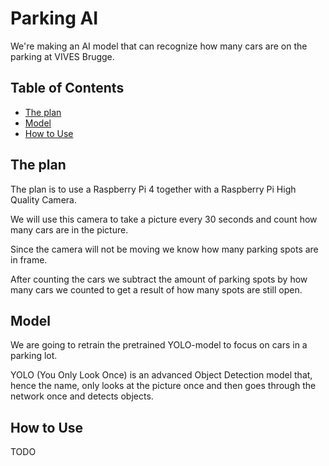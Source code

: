 # Parking AI

We're making an AI model that can recognize how many cars are on the parking at VIVES Brugge.


## Table of Contents
- [The plan](#the-plan)
- [Model](model)
- [How to Use](#how-to-use)

## The plan

The plan is to use a Raspberry Pi 4 together with a Raspberry Pi High Quality Camera. 

We will use this camera to take a picture every 30 seconds and count how many cars are in the picture.

Since the camera will not be moving we know how many parking spots are in frame.

After counting the cars we subtract the amount of parking spots by how many cars we counted to get a result of how many spots are still open.

## Model

We are going to retrain the pretrained YOLO-model to focus on cars in a parking lot.

YOLO (You Only Look Once) is an advanced Object Detection model that, hence the name, only looks at the picture once and then goes through the network once and detects objects.

## How to Use

TODO
